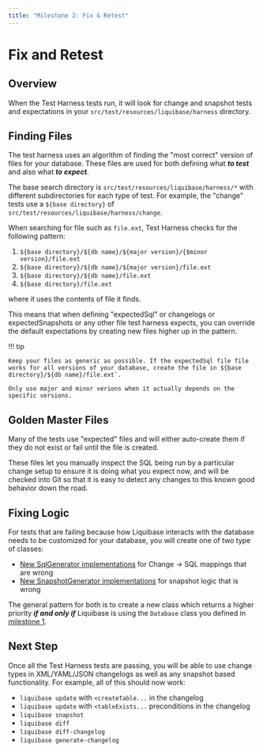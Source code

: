 ```yaml
---
title: "Milestone 2: Fix & Retest"
---
```


# Fix and Retest

## Overview

When the Test Harness tests run, it will look for change and snapshot tests and expectations in your `src/test/resources/liquibase/harness` directory. 

## Finding Files

The test harness uses an algorithm of finding the "most correct" version of files for your database. These files are used for both defining what **_to test_** and also what **_to expect_**.  

The base search directory is `src/test/resources/liquibase/harness/*` with different subdirectories for each type of test. For example, the "change" tests use a `${base directory}` of `src/test/resources/liquibase/harness/change`.

When searching for file such as `file.ext`, Test Harness checks for the following pattern:

1. `${base directory}/${db name}/${major version}/{$minor version}/file.ext`
1. `${base directory}/${db name}/${major version}/file.ext`
1. `${base directory}/${db name}/file.ext`
1. `${base directory}/file.ext`

where it uses the contents of file it finds. 

This means that when defining "expectedSql" or changelogs or expectedSnapshots or any other file test harness expects, you can override the default expectations by creating new files higher up in the pattern.

!!! tip

    Keep your files as generic as possible. If the expectedSql file file works for all versions of your database, create the file in ${base directory}/${db name}/file.ext`. 

    Only use major and minor verions when it actually depends on the specific versions.  

## Golden Master Files

Many of the tests use "expected" files and will either auto-create them if they do not exist or fail until the file is created.

These files let you manually inspect the SQL being run by a particular change setup to ensure it is doing what you expect now, and will be checked into Git so that it is easy to detect any changes to this known good behavior down the road.

## Fixing Logic

For tests that are failing because how Liquibase interacts with the database needs to be customized for your database, you will create one of two type of classes:

- [New SqlGenerator implementations](../add-a-sql-generator.md) for Change -> SQL mappings that are wrong
- [New SnapshotGenerator implementations](../add-a-snapshot-generator.md) for snapshot logic that is wrong

The general pattern for both is to create a new class which returns a higher priority **_if and only if_** Liquibase is using the `Database` class you defined in [milestone 1](milestone1-step1.md).

## Next Step

Once all the Test Harness tests are passing, you will be able to use change types in XML/YAML/JSON changelogs as well as any snapshot based functionality.
For example, all of this should now work:

- `liquibase update` with `<createTable...` in the changelog
- `liquibase update` with `<tableExists...` preconditions in the changelog
- `liquibase snapshot`
- `liquibase diff`
- `liquibase diff-changelog`
- `liquibase generate-changelog`

